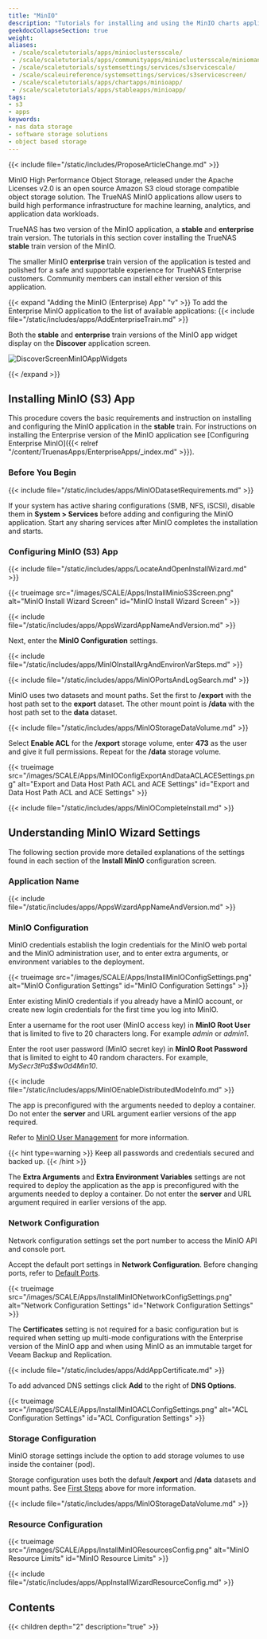 ```yaml
---
title: "MinIO"
description: "Tutorials for installing and using the MinIO charts application available in the stable train in TrueNAS SCALE."
geekdocCollapseSection: true
weight:
aliases: 
 - /scale/scaletutorials/apps/minioclustersscale/
 - /scale/scaletutorials/apps/communityapps/minioclustersscale/miniomanualupdate/
 - /scale/scaletutorials/systemsettings/services/s3servicescale/
 - /scale/scaleuireference/systemsettings/services/s3servicescreen/
 - /scale/scaletutorials/apps/chartapps/minioapp/
 - /scale/scaletutorials/apps/stableapps/minioapp/
tags:
- s3
- apps
keywords:
- nas data storage
- software storage solutions
- object based storage
---
```



{{< include file="/static/includes/ProposeArticleChange.md" >}}

MinIO High Performance Object Storage, released under the Apache Licenses v2.0 is an open source Amazon S3 cloud storage compatible object storage solution.
The TrueNAS MinIO applications allow users to build high performance infrastructure for machine learning, analytics, and application data workloads.

TrueNAS has two version of the MinIO application, a **stable** and **enterprise** train version.
The tutorials in this section cover installing the TrueNAS **stable** train version of the MinIO.

The smaller MinIO **enterprise** train version of the application is tested and polished for a safe and supportable experience for TrueNAS Enterprise customers.
Community members can install either version of this application.

{{< expand "Adding the MinIO (Enterprise) App" "v" >}}
To add the Enterprise MinIO application to the list of available applications: 
{{< include file="/static/includes/apps/AddEnterpriseTrain.md" >}}

Both the **stable** and **enterprise** train versions of the MinIO app widget display on the **Discover** application screen.

![DiscoverScreenMinIOAppWidgets](/images/SCALE/Apps/DiscoverScreenMinIOAppWidgets.png "Minio App Widgets")

{{< /expand >}}

## Installing MinIO (S3) App
This procedure covers the basic requirements and instruction on installing and configuring the MinIO application in the **stable** train.
For instructions on installing the Enterprise version of the MinIO application see [Configuring
Enterprise MinIO]({{< relref "/content/TruenasApps/EnterpriseApps/_index.md" >}}).

### Before You Begin

{{< include file="/static/includes/apps/MinIODatasetRequirements.md" >}}

If your system has active sharing configurations (SMB, NFS, iSCSI), disable them in **System > Services** before adding and configuring the MinIO application.
Start any sharing services after MinIO completes the installation and starts.

### Configuring MinIO (S3) App

{{< include file="/static/includes/apps/LocateAndOpenInstallWizard.md" >}}

{{< trueimage src="/images/SCALE/Apps/InstallMinioS3Screen.png" alt="MinIO Install Wizard Screen" id="MinIO Install Wizard Screen" >}}

{{< include file="/static/includes/apps/AppsWizardAppNameAndVersion.md" >}}

Next, enter the **MinIO Configuration** settings.

{{< include file="/static/includes/apps/MinIOInstallArgAndEnvironVarSteps.md" >}}

{{< include file="/static/includes/apps/MinIOPortsAndLogSearch.md" >}}

MinIO uses two datasets and mount paths. Set the first to **/export** with the host path set to the **export** dataset.
The other mount point is **/data** with the host path set to the **data** dataset.

{{< include file="/static/includes/apps/MinIOStorageDataVolume.md" >}}

Select **Enable ACL** for the **/export** storage volume, enter **473** as the user and give it full permissions.
Repeat for the **/data** storage volume.

{{< trueimage src="/images/SCALE/Apps/MinIOConfigExportAndDataACLACESettings.png" alt="Export and Data Host Path ACL and ACE Settings" id="Export and Data Host Path ACL and ACE Settings" >}}

{{< include file="/static/includes/apps/MinIOCompleteInstall.md" >}}

## Understanding MinIO Wizard Settings
The following section provide more detailed explanations of the settings found in each section of the **Install MinIO** configuration screen.

### Application Name

{{< include file="/static/includes/apps/AppsWizardAppNameAndVersion.md" >}}

### MinIO Configuration
MinIO credentials establish the login credentials for the MinIO web portal and the MinIO administration user, and to enter extra arguments, or environment variables to the deployment.

{{< trueimage src="/images/SCALE/Apps/InstallMinIOConfigSettings.png" alt="MinIO Configuration Settings" id="MinIO Configuration Settings" >}}

Enter existing MinIO credentials if you already have a MinIO account, or create new login credentials for the first time you log into MinIO.

Enter a username for the root user (MinIO access key) in **MinIO Root User** that is limited to five to 20 characters long. For example *admin* or *admin1*.

Enter the root user password (MinIO secret key) in **MinIO Root Password** that is limited to eight to 40 random characters. For example, *MySecr3tPa$$w0d4Min10*.

{{< include file="/static/includes/apps/MinIOEnableDistributedModeInfo.md" >}}

The app is preconfigured with the arguments needed to deploy a container. Do not enter the **server** and URL argument earlier versions of the app required.

Refer to [MinIO User Management](https://docs.min.io/minio/baremetal/security/minio-identity-management/user-management.html) for more information.

{{< hint type=warning >}}
Keep all passwords and credentials secured and backed up.
{{< /hint >}}

The **Extra Arguments** and **Extra Environment Variables** settings are not required to deploy the application as the app is preconfigured with the arguments needed to deploy a container.
Do not enter the **server** and URL argument required in earlier versions of the app.

### Network Configuration
Network configuration settings set the port number to access the MinIO API and console port.

Accept the default port settings in **Network Configuration**.
Before changing ports, refer to [Default Ports](https://www.truenas.com/docs/references/defaultports/).

{{< trueimage src="/images/SCALE/Apps/InstallMinIONetworkConfigSettings.png" alt="Network Configuration Settings" id="Network Configuration Settings" >}}

The **Certificates** setting is not required for a basic configuration but is required when setting up multi-mode configurations with the Enterprise version of the MinIO app and when using MinIO as an immutable target for Veeam Backup and Replication.

{{< include file="/static/includes/apps/AddAppCertificate.md" >}}

To add advanced DNS settings click **Add** to the right of **DNS Options**.

{{< trueimage src="/images/SCALE/Apps/InstallMinIOACLConfigSettings.png" alt="ACL Configuration Settings" id="ACL Configuration Settings" >}}

### Storage Configuration
MinIO storage settings include the option to add storage volumes to use inside the container (pod).

Storage configuration uses both the default **/export** and **/data** datasets and mount paths. See [First Steps](#before-you-begin) above for more information.

{{< include file="/static/includes/apps/MinIOStorageDataVolume.md" >}}

### Resource Configuration

{{< trueimage src="/images/SCALE/Apps/InstallMinIOResourcesConfig.png" alt="MinIO Resource Limits" id="MinIO Resource Limits" >}}

{{< include file="/static/includes/apps/AppInstallWizardResourceConfig.md" >}}

<div class="noprint">

## Contents

{{< children depth="2" description="true" >}}

</div>
